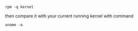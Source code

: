 ```
rpm -q kernel
```
then compare it with your current running kernel with command
```
uname -a
```
